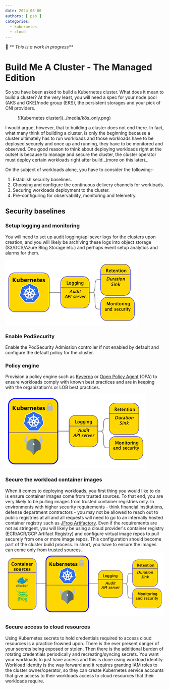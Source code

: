 ```yaml
---
date: 2024-08-06
authors: [ psb ]
categories:
  - kubernetes
  - cloud
---
```

:construction_worker: _** This is a work in progress**_

# Build Me A Cluster - The Managed Edition

So you have been asked to build a Kubernetes cluster. What does it mean to build a cluster? At the very least, you will
need a spec for your node pool (AKS and GKE)/node group (EKS), the persistent storages and your pick of CNI providers.
<figure markdown="span">
![Kubernetes cluster](../media/k8s_only.png)
</figure>
I would argue, however, that to building a cluster does not end there.
In fact, what many think of building a cluster, is only the beginning because a cluster ultimately has to run workloads
and those workloads have to be deployed securely and once up and running, they have to be monitored and observed. One
good reason to think about deploying workloads right at the outset is because to manage and secure the cluster, the
cluster operator must deploy certain workloads right after build _(more on this later)_. 

On the subject of workloads alone, you have to consider the following:-

1. Establish security baselines.
2. Choosing and configure the continuous delivery channels for workloads.
3. Securing workloads deployment to the cluster.
4. Pre-configuring for observability, monitoring and telemetry.

## Security baselines

### Setup logging and monitoring

You will need to set up audit logging/api sever logs for the clusters upon creation, and you will likely be archiving
these logs into object storage (S3/GCS/Azure Blog Storage etc.) and perhaps event setup analytics and alarms for them.

![Kubernetes cluster with logging and monitoring](../media/k8s_logging.png)

### Enable PodSecurity

Enable the PodSecurity Admission controller if not enabled by default and configure the default policy for the cluster.

### Policy engine

Provision a policy engine such as [Kyverno](https://kyverno.io/docs/introduction/#about-kyverno)
or [Open Policy Agent](https://www.openpolicyagent.org/) (OPA) to ensure workloads comply with known best practices and are in keeping with the 
organization's or LOB best practices. 

![Kubernetes cluster with logging and monitoring](../media/k8s_podsecurity.png)

### Secure the workload container images

When it comes to deploying workloads, you first thing you would like to do is ensure container images come from trusted
sources. To that end, you are very likely to be pulling images from trusted container registries only. In environments
with higher security requirements - think financial institutions, defense department contractors - you may not be
allowed to reach out to public registries at all and all requests will need to go to an internally hosted container
registry such as [JFrog Artifactory](https://jfrog.com/artifactory/). Even if the requirements are not as stringent, you
will likely be using a cloud provider's container registry (ECR/ACR/GCP Artifact Registry) and configure virtual image
repos to pull securely from one or more image repos. This configuration should become part of the cluster build process.
In short, you have to ensure the images can come only from trusted sources.
![Kubernetes container image sources](../media/k8s_image_src.png)

### Secure access to cloud resources

Using Kubernetes secrets to hold credentials required to access cloud resources is a practice frowned upon. There is the
ever present danger of your secrets being exposed or stolen. Then there is the additional burden of rotating credentials
periodically and recreating/syncing secrets. You want your workloads to just have access and this is done using workload
identity. Workload identity is the way forward and it requires granting IAM roles to the cluster owner/operator, so they
can create Kubernetes service accounts that give access to their workloads access to cloud resources that their
workloads require. 


